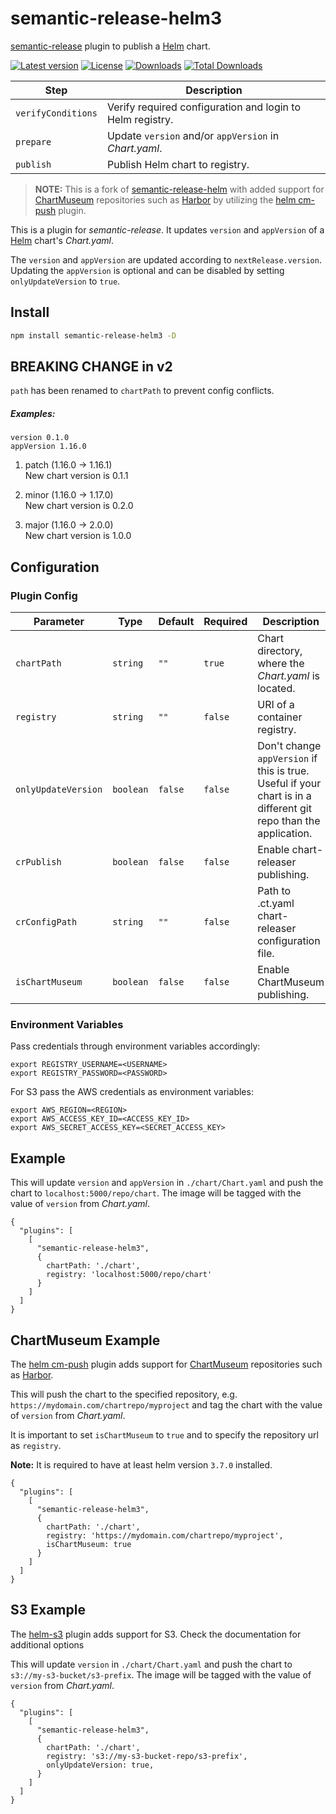 # semantic-release-helm3

[semantic-release](https://github.com/semantic-release/semantic-release) plugin to publish a [Helm](https://helm.sh/) chart.

[![Latest version][npm-version-badge]][npm-package]
[![License][license-badge]][license]
[![Downloads][npm-downloads-badge]][npm-package]
[![Total Downloads][npm-total-downloads-badge]][npm-package]

| Step               | Description                                               |
| ------------------ | --------------------------------------------------------- |
| `verifyConditions` | Verify required configuration and login to Helm registry. |
| `prepare`          | Update `version` and/or `appVersion` in _Chart.yaml_.     |
| `publish`          | Publish Helm chart to registry.                           |

> **NOTE:** This is a fork of [semantic-release-helm](https://github.com/m1pl/semantic-release-helm) with added support
> for [ChartMuseum](https://github.com/helm/chartmuseum) repositories such as [Harbor](https://goharbor.io/) by utilizing
> the [helm cm-push](https://github.com/chartmuseum/helm-push) plugin.

This is a plugin for _semantic-release_. It updates `version` and `appVersion` of a [Helm](https://helm.sh/) chart's
_Chart.yaml_.

The `version` and `appVersion` are updated according to `nextRelease.version`.
Updating the `appVersion` is optional and can be disabled by setting `onlyUpdateVersion` to `true`.

## Install

```bash
npm install semantic-release-helm3 -D
```

## BREAKING CHANGE in v2

`path` has been renamed to `chartPath` to prevent config conflicts.

##### Examples:

```
version 0.1.0  
appVersion 1.16.0
```

1. patch (1.16.0 -> 1.16.1)  
   New chart version is 0.1.1

2. minor (1.16.0 -> 1.17.0)  
   New chart version is 0.2.0

3. major (1.16.0 -> 2.0.0)  
   New chart version is 1.0.0

## Configuration

### Plugin Config

| Parameter           | Type      | Default | Required | Description                                                                                                      |
| ------------------- | --------- | ------- | -------- | ---------------------------------------------------------------------------------------------------------------- |
| `chartPath`         | `string`  | `""`    | `true`   | Chart directory, where the _Chart.yaml_ is located.                                                              |
| `registry`          | `string`  | `""`    | `false`  | URI of a container registry.                                                                                     |
| `onlyUpdateVersion` | `boolean` | `false` | `false`  | Don't change `appVersion` if this is true. Useful if your chart is in a different git repo than the application. |
| `crPublish`         | `boolean` | `false` | `false`  | Enable chart-releaser publishing.                                                                                |
| `crConfigPath`      | `string`  | `""`    | `false`  | Path to .ct.yaml chart-releaser configuration file.                                                              |
| `isChartMuseum`     | `boolean` | `false` | `false`  | Enable ChartMuseum publishing.                                                                                   |

### Environment Variables

Pass credentials through environment variables accordingly:

```
export REGISTRY_USERNAME=<USERNAME>
export REGISTRY_PASSWORD=<PASSWORD>
```

For S3 pass the AWS credentials as environment variables:

```
export AWS_REGION=<REGION>
export AWS_ACCESS_KEY_ID=<ACCESS_KEY_ID>
export AWS_SECRET_ACCESS_KEY=<SECRET_ACCESS_KEY>
```

## Example

This will update `version` and `appVersion` in `./chart/Chart.yaml`
and push the chart to `localhost:5000/repo/chart`. The image will be tagged with the value of `version` from
_Chart.yaml_.

```
{
  "plugins": [
    [
      "semantic-release-helm3",
      {
        chartPath: './chart',
        registry: 'localhost:5000/repo/chart'
      }
    ]
  ]
}
```

## ChartMuseum Example

The [helm cm-push](https://github.com/chartmuseum/helm-push) plugin adds support for [ChartMuseum](https://github.com/helm/chartmuseum)
repositories such as [Harbor](https://github.com/goharbor/harbor).

This will push the chart to the specified repository, e.g. `https://mydomain.com/chartrepo/myproject` and
tag the chart with the value of `version` from _Chart.yaml_.

It is important to set `isChartMuseum` to `true` and to specify the repository url as `registry`.

**Note:** It is required to have at least helm version `3.7.0` installed.

```
{
  "plugins": [
    [
      "semantic-release-helm3",
      {
        chartPath: './chart',
        registry: 'https://mydomain.com/chartrepo/myproject',
        isChartMuseum: true
      }
    ]
  ]
}
```

## S3 Example

The [helm-s3](https://github.com/hypnoglow/helm-s3) plugin adds support for S3. Check the documentation for additional
options

This will update `version` in `./chart/Chart.yaml`
and push the chart to `s3://my-s3-bucket/s3-prefix`. The image will be tagged with the value of `version` from
_Chart.yaml_.

```
{
  "plugins": [
    [
      "semantic-release-helm3",
      {
        chartPath: './chart',
        registry: 's3://my-s3-bucket-repo/s3-prefix',
        onlyUpdateVersion: true,
      }
    ]
  ]
}
```

[license]: https://github.com/nflaig/semantic-release-helm/blob/master/LICENSE
[npm-package]: https://www.npmjs.com/package/semantic-release-helm3
[npm-version-badge]: https://img.shields.io/npm/v/semantic-release-helm3.svg?style=flat-square
[npm-downloads-badge]: https://img.shields.io/npm/dw/semantic-release-helm3.svg?label=Downloads&style=flat-square&color=blue
[npm-total-downloads-badge]: https://img.shields.io/npm/dt/semantic-release-helm3.svg?label=Total%20Downloads&style=flat-square&color=blue
[license-badge]: https://img.shields.io/github/license/nflaig/semantic-release-helm.svg?color=blue&label=License&style=flat-square
